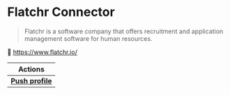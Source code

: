 # Flatchr Connector
> Flatchr is a software company that offers recruitment and application management software for human resources.

🔗 https://www.flatchr.io/

| Actions |
| ------- |
| [**Push profile**](docs/push_profile.md) |